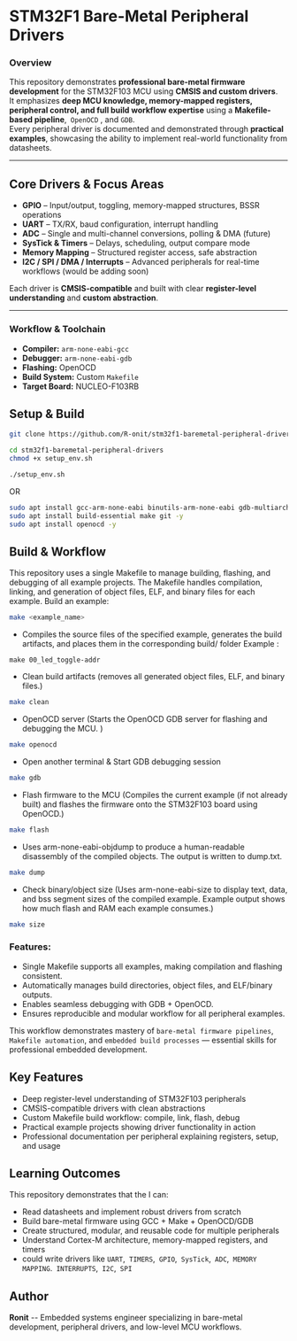 #  STM32F1 Bare-Metal Peripheral Drivers

### Overview 
This repository demonstrates **professional bare-metal firmware development** for the STM32F103 MCU using **CMSIS and custom drivers**.  
It emphasizes **deep MCU knowledge, memory-mapped registers, peripheral control, and full build workflow expertise** using a **Makefile-based pipeline**,` OpenOCD` , and `GDB`.  
Every peripheral driver is documented and demonstrated through **practical examples**, showcasing the ability to implement real-world functionality from datasheets.

---
## Core Drivers & Focus Areas
- **GPIO** – Input/output, toggling, memory-mapped structures, BSSR operations  
- **UART** – TX/RX, baud configuration, interrupt handling  
- **ADC** – Single and multi-channel conversions, polling & DMA (future)  
- **SysTick & Timers** – Delays, scheduling, output compare mode  
- **Memory Mapping** – Structured register access, safe abstraction  
- **I2C / SPI / DMA / Interrupts** – Advanced peripherals for real-time workflows (would be adding soon) 

 Each driver is **CMSIS-compatible** and built with clear **register-level understanding** and **custom abstraction**.  

---

### Workflow & Toolchain
- **Compiler:** `arm-none-eabi-gcc`  
- **Debugger:** `arm-none-eabi-gdb`  
- **Flashing:** OpenOCD  
- **Build System:** Custom `Makefile`  
- **Target Board:** NUCLEO-F103RB 

## Setup & Build
```bash
git clone https://github.com/R-onit/stm32f1-baremetal-peripheral-drivers

cd stm32f1-baremetal-peripheral-drivers
chmod +x setup_env.sh

./setup_env.sh
```
OR
```bash
sudo apt install gcc-arm-none-eabi binutils-arm-none-eabi gdb-multiarch -y
sudo apt install build-essential make git -y
sudo apt install openocd -y
```
## Build & Workflow

This repository uses a single Makefile to manage building, flashing, and debugging of all example projects. The Makefile handles compilation, linking, and generation of object files, ELF, and binary files for each example.
Build an example:
```bash
make <example_name>
```
- Compiles the source files of the specified example, generates the build artifacts, and places them in the corresponding build/ folder
Example :
```
make 00_led_toggle-addr
```
- Clean build artifacts (removes all generated object files, ELF, and binary files.)

```bash
make clean
```
- OpenOCD server (Starts the OpenOCD GDB server for flashing and debugging the MCU.
)
```bash
make openocd
```

- Open another terminal & Start GDB debugging session
```bash
make gdb
```

- Flash firmware to the MCU (Compiles the current example (if not already built) and flashes the firmware onto the STM32F103 board using OpenOCD.)
```bash
make flash
```
- Uses arm-none-eabi-objdump to produce a human-readable disassembly of the compiled objects. The output is written to dump.txt.
```bash
make dump
```
- Check binary/object size (Uses arm-none-eabi-size to display text, data, and bss segment sizes of the compiled example.
Example output shows how much flash and RAM each example consumes.)
```bash
make size 
```
### Features:
- Single Makefile supports all examples, making compilation and flashing consistent.
- Automatically manages build directories, object files, and ELF/binary outputs.
- Enables seamless debugging with GDB + OpenOCD.
- Ensures reproducible and modular workflow for all peripheral examples.

This workflow demonstrates mastery of `bare-metal firmware pipelines`, `Makefile automation`, and `embedded build processes` — essential skills for professional embedded development.

## Key Features
- Deep register-level understanding of STM32F103 peripherals
- CMSIS-compatible drivers with clean abstractions
- Custom Makefile build workflow: compile, link, flash, debug
- Practical example projects showing driver functionality in action
- Professional documentation per peripheral explaining registers, setup, and usage

## Learning Outcomes
This repository demonstrates that the I can:

- Read datasheets and implement robust drivers from scratch
- Build bare-metal firmware using GCC + Make + OpenOCD/GDB
- Create structured, modular, and reusable code for multiple peripherals
- Understand Cortex-M architecture, memory-mapped registers, and timers
- could write drivers like `UART`,` TIMERS`,` GPIO`,` SysTick`,` ADC`,` MEMORY MAPPING`.` INTERRUPTS`,` I2C`,` SPI` 
## Author
**Ronit** --  Embedded systems engineer specializing in bare-metal development, peripheral drivers, and low-level MCU workflows.